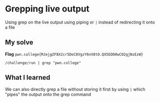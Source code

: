 # Grepping live output

Using grep on the live output using piping or `|` instead of redirecting it onto a file

## My solve
**Flag** `pwn.college{MJejgZF8X2cr5DoC8VgzY6nX8tO.QX5EDO0wCO2gjNzEzW}`

```
/challenge/run | grep "pwn.college"
```

## What I learned
We can also directly grep a file without storing it first by using `|` which "pipes" the output onto the grep command
